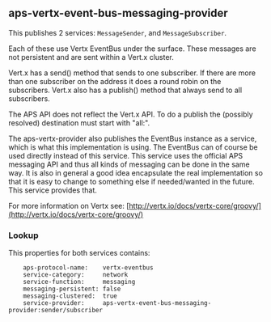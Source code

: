 ## aps-vertx-event-bus-messaging-provider

This publishes 2 services: `MessageSender`, and `MessageSubscriber`.

Each of these use Vertx EventBus under the surface. These messages are not persistent and are sent within a Vert.x cluster.

Vert.x has a send() method that sends to one subscriber. If there are more than one subscriber on the address it does a round robin on the subscribers. Vert.x also has a publish() method that always send to all subscribers.

The APS API does not reflect the Vert.x API. To do a publish the (possibly resolved) destination must start with "all:".

The aps-vertx-provider also publishes the EventBus instance as a service, which is what this implementation is using. The EventBus can of course be used directly instead of this service. This service uses the official APS messaging API and thus all kinds of messaging can be done in the same way. It is also in general a good idea encapsulate the real implementation so that it is easy to change to something else if needed/wanted in the future. This service provides that.

For more information on Vertx see: [http://vertx.io/docs/vertx-core/groovy/](http://vertx.io/docs/vertx-core/groovy/)

### Lookup

This properties for both services contains:

        aps-protocol-name:    vertx-eventbus
        service-category:     network
        service-function:     messaging
        messaging-persistent: false
        messaging-clustered:  true
        service-provider:     aps-vertx-event-bus-messaging-provider:sender/subscriber

